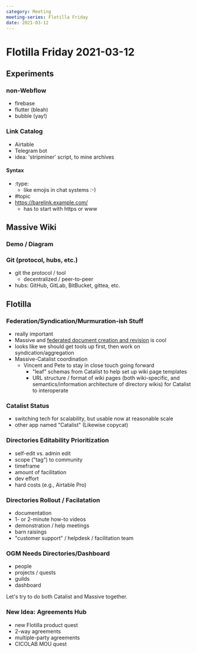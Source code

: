 ```yaml
---
category: Meeting
meeting-series: Flotilla Friday
date: 2021-03-12
---
```

# Flotilla Friday 2021-03-12

## Experiments

### non-Webflow

* firebase 
* flutter (bleah)
* bubble (yay!)

### Link Catalog

* Airtable
* Telegram bot
* idea: 'stripminer' script, to mine archives

#### Syntax

* :type:
  * like emojis in chat systems :-)
* #topic
* https://barelink.example.com/
  * has to start with https or www

## Massive Wiki

### Demo / Diagram

### Git (protocol, hubs, etc.)

* git the protocol / tool
  * decentralized / peer-to-peer
* hubs: GitHub, GitLab, BitBucket, gittea, etc.

## Flotilla

### Federation/Syndication/Murmuration-ish Stuff

* really important
* Massive and [federated document creation and revision](https://chat.collectivesensecommons.org/agora/pl/ji61en34yfnn9g1ge5mdwj7hyw) is cool
* looks like we should get tools up first, then work on syndication/aggregation
* Massive-Catalist coordination
  * Vincent and Pete to stay in close touch going forward
    * "leaf" schemas from Catalist to help set up wiki page templates
    * URL structure / format of wiki pages (both wiki-specific, and semantics/information architecture of directory wikis) for Catalist to interoperate

### Catalist Status

* switching tech for scalability, but usable now at reasonable scale
* other app named "Catalist" (Likewise copycat)

### Directories Editability Prioritization

* self-edit vs. admin edit
* scope ("tag") to community
* timeframe
* amount of facilitation
* dev effort
* hard costs (e.g., Airtable Pro)

### Directories Rollout / Facilatation

* documentation
* 1- or 2-minute how-to videos
* demonstration / help meetings
* barn raisings
* "customer support" / helpdesk / facilitation team

### OGM Needs Directories/Dashboard

* people
* projects / quests
* guilds
* dashboard

Let's try to do both Catalist and Massive together.

### New Idea: Agreements Hub

* new Flotilla product quest
* 2-way agreements
* multiple-party agreements
* CICOLAB MOU quest